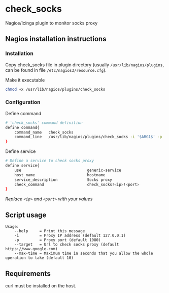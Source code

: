# check_socks

Nagios/Icinga plugin to monitor socks proxy

## Nagios installation instructions

### Installation

Copy check_socks file in plugin directory (usually `/usr/lib/nagios/plugins`, can be found in file `/etc/nagios3/resource.cfg`).

Make it executable

```sh
chmod +x /usr/lib/nagios/plugins/check_socks
```

### Configuration

Define command

```sh
# 'check_socks' command definition
define command{
    command_name   check_socks
    command_line   /usr/lib/nagios/plugins/check_socks -i '$ARG1$' -p '$ARG2$'
}
```

Define service

```sh
# Define a service to check socks proxy
define service{
    use                             generic-service
    host_name                       hostname
    service_description             Socks proxy
    check_command                   check_socks!<ip>!<port>
}
```

*Replace `<ip>` and `<port>` with your values*

## Script usage

```
Usage:
    --help     = Print this message
    -i         = Proxy IP address (default 127.0.0.1)
    -p         = Proxy port (default 1080)
    --target   = Url to check socks proxy (default https://www.google.com)
    --max-time = Maximum time in seconds that you allow the whole operation to take (default 10)
```

## Requirements

curl must be installed on the host.

